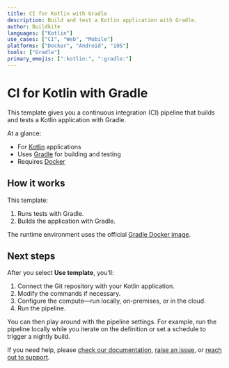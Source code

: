 ```yaml
---
title: CI for Kotlin with Gradle
description: Build and test a Kotlin application with Gradle.
author: Buildkite
languages: ["Kotlin"]
use_cases: ["CI", "Web", "Mobile"]
platforms: ["Docker", "Android", "iOS"]
tools: ["Gradle"]
primary_emojis: [":kotlin:", ":gradle:"]
---
```


# CI for Kotlin with Gradle

This template gives you a continuous integration (CI) pipeline that builds and tests a Kotlin application with Gradle.

At a glance:

- For [Kotlin](https://kotlinlang.org/) applications
- Uses [Gradle](https://gradle.org/) for building and testing
- Requires [Docker](https://docs.docker.com/get-docker/)

## How it works

This template:

1. Runs tests with Gradle.
2. Builds the application with Gradle.

The runtime environment uses the official [Gradle Docker image](https://hub.docker.com/_/gradle/).

## Next steps

After you select **Use template**, you’ll:

1. Connect the Git repository with your Kotlin application.
2. Modify the commands if necessary.
3. Configure the compute—run locally, on-premises, or in the cloud.
4. Run the pipeline.

You can then play around with the pipeline settings. For example, run the pipeline locally while you iterate on the definition or set a schedule to trigger a nightly build.

If you need help, please [check our documentation](https://buildkite.com/docs/pipelines/configuration-overview), [raise an issue](https://github.com/buildkite/templates/issues), or [reach out to support](https://buildkite.com/support).
